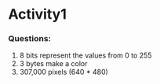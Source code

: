 # Activity1

### Questions:
1. 8 bits represent the values from 0 to 255
2. 3 bytes make a color
3. 307,000 pixels (640 * 480)